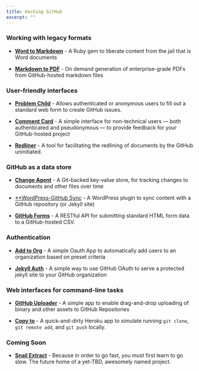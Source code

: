 ```yaml
---
title: Hacking GitHub
excerpt: ""
---
```


### Working with legacy formats

* [**Word to Markdown**](https://github.com/benbalter/word-to-markdown) - A Ruby gem to liberate content from the jail that is Word documents

* [**Markdown to PDF**](https://github.com/benbalter/markdown-to-pdf) - On demand generation of enterprise-grade PDFs from GitHub-hosted markdown files

### User-friendly interfaces

* [**Problem Child**](https://github.com/benbalter/problem_child) - Allows authenticated or anonymous users to fill out a standard web form to create GitHub issues.

* [**Comment Card**](https://github.com/benbalter/comment-card) - A simple interface for non-technical users — both authenticated and pseudonymous — to provide feedback for your GitHub-hosted project

* [**Redliner**](https://github.com/benbalter/redliner) - A tool for facilitating the redlining of documents by the GitHub uninitiated.

### GitHub as a data store

* [**Change Agent**](https://github.com/benbalter/change_agent) - A Git-backed key-value store, for tracking changes to documents and other files over time

* [**WordPress-GitHub Sync](https://github.com/benbalter/wordpress-github-sync) - A WordPress plugin to sync content with a GitHub repository (or Jekyll site)

* [**GitHub Forms**](https://github.com/benbalter/github-forms) - A RESTful API for submitting standard HTML form data to a GitHub-hosted CSV.

### Authentication

* [**Add to Org**](https://github.com/benbalter/add-to-org) - A simple Oauth App to automatically add users to an organization based on preset criteria

* [**Jekyll Auth**](https://github.com/benbalter/jekyll-auth) - A simple way to use GitHub OAuth to serve a protected jekyll site to your GitHub organization

### Web interfaces for command-line tasks

* [**GitHub Uploader**](https://github.com/benbalter/github-uploader) - A simple app to enable drag-and-drop uploading of binary and other assets to GitHub Repositories

* [**Copy to**](https://github.com/benbalter/copy-to) - A quick-and-dirty Heroku app to simulate running `git clone`, `git remote add`, and `git push` locally.

### Coming Soon

* [**Snail Extract**](https://github.com/benbalter/snail-extract) - Because in order to go fast, you must first learn to go slow. The future home of a yet-TBD, awesomely named project.

